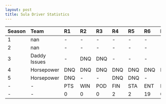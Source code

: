 ```yaml
---
layout: post 
title: Sula Driver Statistics
--- 
```


| Season   | Team         | R1   | R2   | R3   | R4   | R5   | R6   | R7   | R8   | R9   | R10   | R11   | R12   | Pts   | Pos   |
|:---------|:-------------|:-----|:-----|:-----|:-----|:-----|:-----|:-----|:-----|:-----|:------|:------|:------|:------|:------|
| 1        | nan          | -    | -    | -    | -    | -    | -    | -    | -    | -    | -     | -     | -     | -     | -     |
| 2        | nan          | -    | -    | -    | -    | -    | -    | -    | -    | -    | -     | -     | -     | -     | -     |
| 3        | Daddy Issues | -    | DNQ  | DNQ  | -    | -    | -    | -    | -    | DNQ  | -     | -     | -     | 0     | 36    |
| 4        | Horsepower   | DNQ  | DNQ  | DNQ  | DNQ  | DNQ  | DNQ  | DNQ  | DNQ  | DNQ  | DNQ   | 15    | -     | 0     | 33    |
| 5        | Horsepower   | DNQ  | -    | -    | DNQ  | DNQ  | -    | -    | -    | DNQ  | -     | 19    | -     | 0     | 36    |
| -        | -            | PTS  | WIN  | POD  | FIN  | STA  | ENT  | DNF  | NET  | DNQ  | %Fin  | PPR   | BST   | CHA   | RNK   |
| -        | -            | 0    | 0    | 0    | 2    | 2    | 19   | 0    | 4    | 17   | 100   | 0     | 15    | 0     | 50    |